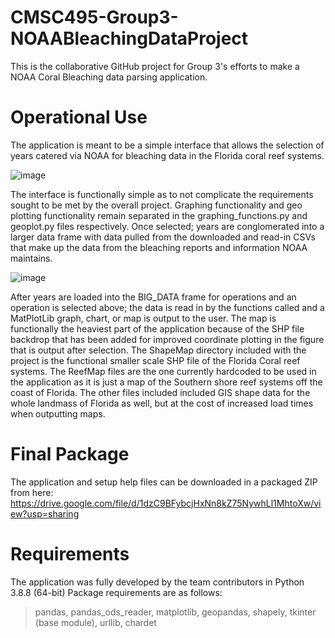 # CMSC495-Group3-NOAABleachingDataProject
 This is the collaborative GitHub project for Group 3's efforts to make a NOAA Coral Bleaching data parsing application.
 
 
# Operational Use
The application is meant to be a simple interface that allows the selection of years catered via NOAA for bleaching data in the Florida coral reef systems.
 
![image](https://user-images.githubusercontent.com/23240385/145102723-a9d4f25d-b8f1-4b86-9a28-15a09d8d7880.png)


The interface is functionally simple as to not complicate the requirements sought to be met by the overall project. Graphing functionality and geo plotting functionality remain separated in the graphing_functions.py and geoplot.py files respectively.
Once selected; years are conglomerated into a larger data frame with data pulled from the downloaded and read-in CSVs that make up the data from the bleaching reports and information NOAA maintains.


![image](https://user-images.githubusercontent.com/23240385/145103080-4c2b56f8-a9b8-4e96-aea4-c36458435a76.png)

After years are loaded into the BIG_DATA frame for operations and an operation is selected above; the data is read in by the functions called and a MatPlotLib graph, chart, or map is output to the user.
The map is functionally the heaviest part of the application because of the SHP file backdrop that has been added for improved coordinate plotting in the figure that is output after selection.
The ShapeMap directory included with the project is the functional smaller scale SHP file of the Florida Coral reef systems.
The ReefMap files are the one currently hardcoded to be used in the application as it is just a map of the Southern shore reef systems off the coast of Florida.
The other files included included GIS shape data for the whole landmass of Florida as well, but at the cost of increased load times when outputting maps.


# Final Package
The application and setup help files can be downloaded in a packaged ZIP from here: https://drive.google.com/file/d/1dzC9BFybcjHxNn8kZ75NywhLl1MhtoXw/view?usp=sharing


# Requirements
The application was fully developed by the team contributors in Python 3.8.8 (64-bit)
Package requirements are as follows:
 > pandas,
 > pandas_ods_reader,
 > matplotlib,
 > geopandas,
 > shapely,
 > tkinter (base module),
 > urllib,
 > chardet
